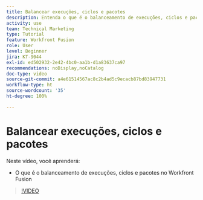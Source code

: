 ```yaml
---
title: Balancear execuções, ciclos e pacotes
description: Entenda o que é o balanceamento de execuções, ciclos e pacotes no [!DNL Adobe Workfront Fusion].
activity: use
team: Technical Marketing
type: Tutorial
feature: Workfront Fusion
role: User
level: Beginner
jira: KT-9044
exl-id: ed502932-2e42-4bc0-aa1b-d1a83637ca97
recommendations: noDisplay,noCatalog
doc-type: video
source-git-commit: a4e61514567ac8c2b4ad5c9ecacb87bd83947731
workflow-type: ht
source-wordcount: '35'
ht-degree: 100%

---
```


# Balancear execuções, ciclos e pacotes

Neste vídeo, você aprenderá:

* O que é o balanceamento de execuções, ciclos e pacotes no Workfront Fusion

>[!VIDEO](https://video.tv.adobe.com/v/335285/?quality=12&learn=on)
